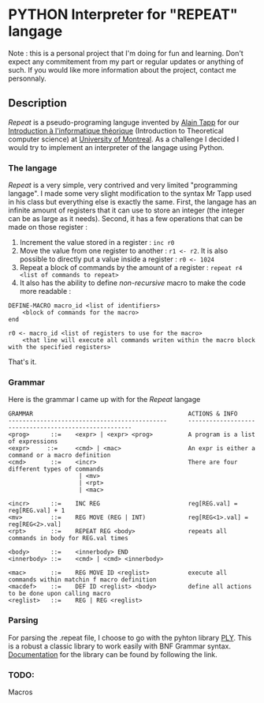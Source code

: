 # PYTHON Interpreter for "REPEAT" langage

Note : this is a personal project that I'm doing for fun and learning. Don't expect any commitement from my part or regular updates or anything of such. If you would like more information about the project, contact me personnaly.

## Description

*Repeat* is a pseudo-programing languge invented by [Alain Tapp][alain tapp] for our 
[Introduction à l'informatique théorique][info theo] (Introduction to Theoretical computer science) at [University of Montreal][udem]. As a challenge I decided I would try to implement an interpreter of the langage using Python.

### The langage
*Repeat* is a very simple, very contrived and very limited "programming langage". I made some very slight modification to the syntax Mr Tapp used in his class but everything else is exactly the same. First, the langage has an infinite amount of registers that it can use to store an integer (the integer can be as large as it needs). Second, it has a few operations that can be made on those register : 

1. Increment the value stored in a register : `inc r0`
2. Move the value from one register to another : `r1 <- r2`. It is also possible to directly put a value inside a register : `r0 <- 1024`
3. Repeat a block of commands by the amount of a register : `repeat r4 <list of commands to repeat>`
4. It also has the ability to define *non-recursive* macro to make the code more readable :
``` text
DEFINE-MACRO macro_id <list of identifiers> 
    <block of commands for the macro>
end

r0 <- macro_id <list of registers to use for the macro>
    <that line will execute all commands writen within the macro block with the specified registers>

```
That's it.


### Grammar
Here is the grammar I came up with for the *Repeat* langage

``` grammar
GRAMMAR                                            ACTIONS & INFO
---------------------------------------------      ------------------------------------------------------
<prog>      ::=    <expr> | <expr> <prog>          A program is a list of expressions
<expr>     ::=     <cmd> | <mac>                   An expr is either a command or a macro definition
<cmd>       ::=    <incr>                          There are four different types of commands
                    | <mv>
                    | <rpt>
                    | <mac>

<incr>      ::=    INC REG                         reg[REG.val] = reg[REG.val] + 1
<mv>        ::=    REG MOVE (REG | INT)            reg[REG<1>.val] = reg[REG<2>.val]
<rpt>       ::=    REPEAT REG <body>               repeats all commands in body for REG.val times

<body>      ::=    <innerbody> END                 
<innerbody> ::=    <cmd> | <cmd> <innerbody>       

<mac>       ::=    REG MOVE ID <reglist>           execute all commands within matchin f macro definition
<macdef>    ::=    DEF ID <reglist> <body>         define all actions to be done upon calling macro
<reglist>   ::=    REG | REG <reglist>             

```

### Parsing
For parsing the .repeat file, I choose to go with the pyhton library [PLY][ply]. This is a robust a classic library to work easily with BNF Grammar syntax. [Documentation][ply doc] for the library can be found by following the link.

### TODO:
Macros

[info theo]: https://sites.google.com/site/dirotappift2105/
[alain tapp]: http://diro.umontreal.ca/repertoire-departement/vue/tapp-alain/
[udem]: http://www.umontreal.ca/
[ply]: http://www.dabeaz.com/ply/
[ply doc]: http://www.dabeaz.com/ply/ply.html